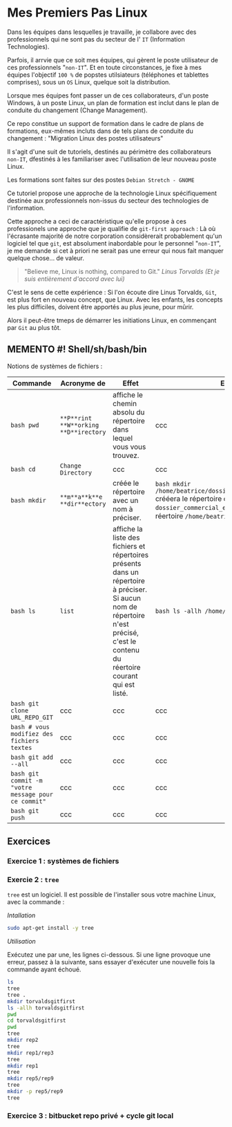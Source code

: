 
# Mes Premiers Pas Linux

Dans les équipes dans lesquelles je travaille, je collabore avec des professionnels qui ne sont pas du secteur de l' `IT` (Information Technologies).

Parfois, il arrvie que ce soit mes équipes, qui gèrent le poste utilisateur de ces professionnels "`non-IT`".
Et en toute circonstances, je fixe à mes équipes l'objectif `100 %` de popstes utilsiateurs (téléphones et tablettes comprises), sous un `OS` Linux, quelque soit la distribution.

Lorsque mes équipes font passer un de ces collaborateurs, d'un poste Windows, à un poste Linux, un plan de formation est inclut dans le plan de conduite du changement (Change Management).

Ce repo constitue un support de formation dans le cadre de plans de formations, eux-mêmes incluts dans de tels plans de conduite du changement :  "Migration Linux des postes utilisateurs"

Il s'agit d'une suit de tutoriels, destinés au périmètre des collaborateurs `non-IT`, dfestinés à les familiariser avec l'utilisation de leur nouveau poste Linux. 

Les formations sont faites sur des postes `Debian Stretch - GNOME`

Ce tutoriel propose une approche de la technologie Linux spécifiquement destinée aux professionnels non-issus du secteur des technologies de l'information.

Cette approche a ceci de caractéristique qu'elle propose à ces professionels une approche que je qualifie de `git-first approach` :  Là où l'écrasante majorité de notre corporation considèrerait probablement qu'un logiciel tel que `git`, est absolument inabordable pour le personnel "`non-IT`", je me demande si cet à priori ne serait pas une erreur qui nous fait manquer quelque chose... de valeur.

> "Believe me, Linux is nothing, compared to Git."
_Linus Torvalds_ 
_(Et je suis entièrement d'accord avec lui)_


C'est le sens de cette expérience : Si l'on écoute dire Linus Torvalds, `Git`, est plus fort en nouveau concept, que Linux. Avec les enfants, les concepts les plus difficiles, doivent être apportés au plus jeune, pour mûrir.

Alors il peut-être tmeps de démarrer les initiations Linux, en commençant par `Git` au plus tôt.


## MEMENTO #! Shell/sh/bash/bin

Notions de systèmes de fichiers : 

| Commande | Acronyme de  | Effet | Exemple |
| ---| ---| ---| ---|
| ```bash pwd ``` | `**P**rint **W**orking **D**irectory` | affiche le chemin absolu du répertoire dans lequel vous vous trouvez. | ccc |
| ```bash cd ``` | `Change Directory` | ccc | ccc |
| ```bash mkdir ``` | `**m**a**k**e **dir**ectory` | créée le répertoire avec un nom à préciser. | ```bash mkdir /home/beatrice/dossier_commercial_euronextltd  ``` crééera le répertoire de nom `dossier_commercial_euronextltd` dans le réertoire `/home/beatrice` |
| ```bash ls ``` | `list` | affiche la liste des fichiers et répertoires présents dans un répertoire à préciser. Si aucun nom de répertoire n'est précisé, c'est le contenu du réertoire courant qui est listé. | ```bash ls -allh /home/beatrice ``` |
| ```bash git clone URL_REPO_GIT ``` | ccc | ccc | ccc |
| ```bash # vous modifiez des fichiers textes ``` | ccc | ccc | ccc |
| ```bash git add --all ``` | ccc | ccc | ccc |
| ```bash git commit -m "votre message pour ce commit" ``` | ccc | ccc | ccc |
| ```bash git push ``` | ccc | ccc | ccc |


## Exercices

### Exercice 1 : systèmes de fichiers


### Exercie 2 : `tree`

`tree` est un logiciel. Il est possible de l'installer sous votre machine Linux, avec la commande : 

_Intallation_

```bash
sudo apt-get install -y tree
```


_Utilisation_

Exécutez une par une, les lignes ci-dessous.
Si une ligne provoque une erreur, passez à la suivante, sans essayer d'exécuter une nouvelle fois la commande ayant échoué.

```bash
ls 
tree
tree .
mkdir torvaldsgitfirst
ls -allh torvaldsgitfirst
pwd
cd torvaldsgitfirst
pwd
tree
mkdir rep2
tree
mkdir rep1/rep3
tree
mkdir rep1
tree
mkdir rep5/rep9
tree
mkdir -p rep5/rep9
tree
```




### Exercice 3 : bitbucket repo privé + cycle git local


